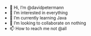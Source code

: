 - 👋 Hi, I’m @davidpetermann
- 👀 I’m interested in everything
- 🌱 I’m currently learning Java
- 💞️ I’m looking to collaborate on nothing
- 📫 How to reach me not @all

<!---
davidpetermann/davidpetermann is a ✨ special ✨ repository because its `README.md` (this file) appears on your GitHub profile.
You can click the Preview link to take a look at your changes.
--->
